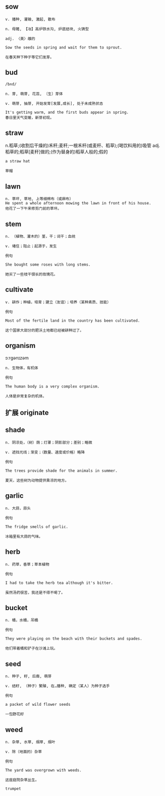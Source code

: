 ## sow
```
v. 播种, 灌输, 激起, 散布

n. 母猪, 【冶】高炉铁水沟, 炉底结块, 火铸型

adj. 〈美〉雌的

Sow the seeds in spring and wait for them to sprout.

在春天种下种子等它们发芽。
```
## bud
```
/bʌd/

n. 芽, 萌芽, 花蕊, 〔生〕芽体

v. 萌芽, 抽芽, 开始发育[发展,成长], 处于未成熟状态

It's getting warm, and the first buds appear in spring.
春日里天气变暖，新芽初现。
```

## straw 
n.稻草;(收割后干燥的)禾秆;麦秆;一根禾秆(或麦秆、稻草);(喝饮料用的)吸管
adj. 稻草的;稻草[麦秆]做的;(作为替身的)稻草人般的;假的
```
a straw hat

草帽
```

## lawn
```
n. 草坪, 草地, 上等细棉布（或麻布）
He spent a whole afternoon mowing the lawn in front of his house.
他花了一下午来修剪门前的草坪。
```
## stem
```
n. （植物、灌木的）茎，干；词干；血统

v. 堵住；阻止；起源于，发生

例句

She bought some roses with long stems.

她买了一些枝干很长的玫瑰花。
```
## cultivate
```
v. 耕作；种植，培育；建立（友谊）；培养（某种素质、技能）

例句

Most of the fertile land in the country has been cultivated.

这个国家大部分的肥沃土地都已经被耕种过了。
```
## organism
ɔːrɡənɪzəm
```
n. 生物体，有机体

例句

The human body is a very complex organism.

人体是非常复杂的机体。
```
## 扩展 originate

## shade
```
n. 阴凉处，（树）荫；灯罩；阴影部分；差别；略微

v. 遮挡光线；渐变；（数量、速度或价格）略降

例句

The trees provide shade for the animals in summer.

夏天，这些树为动物提供乘凉的地方。
```
## garlic
```
n. 大蒜，蒜头

例句

The fridge smells of garlic.

冰箱里有大蒜的气味。
```
## herb
```
n. 药草，香草；草本植物

例句

I had to take the herb tea although it's bitter.

虽然汤药很苦，我还是不得不喝了。
```
## bucket
```
n. 桶，水桶，吊桶

例句

They were playing on the beach with their buckets and spades.

他们带着桶和铲子在沙滩上玩。
```
## seed
```
n. 种子, 籽, 后裔, 萌芽

v. 结籽, （种子）繁殖, 在…播种, 确定（某人）为种子选手

例句

a packet of wild flower seeds

一包野花籽
```
## weed
```
n. 杂草, 水草, 烟草, 烟叶

v. 除（地面的）杂草

例句

The yard was overgrown with weeds.

这座庭院杂草丛生。

trumpet
```